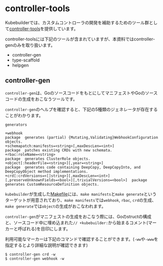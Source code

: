 # controller-tools

Kubebuilderでは、カスタムコントローラの開発を補助するためのツール群として[controller-tools](https://github.com/kubernetes-sigs/controller-tools)を提供しています。

controller-toolsには下記のツールが含まれていますが、本資料ではcontroller-genのみを取り扱います。

- controller-gen
- type-scaffold
- helpgen

##  controller-gen

`controller-gen`は、GoのソースコードをもとにしてマニフェストやGoのソースコードの生成をおこなうツールです。

`controller-gen`のヘルプを確認すると、下記の5種類のジェネレータが存在することがわかります。

```
generators

+webhook                                                                                                  package  generates (partial) {Mutating,Validating}WebhookConfiguration objects.
+schemapatch:manifests=<string>[,maxDescLen=<int>]                                                        package  patches existing CRDs with new schemata.
+rbac:roleName=<string>                                                                                   package  generates ClusterRole objects.
+object[:headerFile=<string>][,year=<string>]                                                             package  generates code containing DeepCopy, DeepCopyInto, and DeepCopyObject method implementations.
+crd[:crdVersions=<[]string>][,maxDescLen=<int>][,preserveUnknownFields=<bool>][,trivialVersions=<bool>]  package  generates CustomResourceDefinition objects.
```

`kubebuilder`が生成した[Makefile](https://github.com/zoetrope/kubebuilder-training/blob/master/codes/tenant/Makefile)には、`make manifests`と`make generate`というターゲットが用意されており、`make manifests`では`webhook`, `rbac`, `crd`の生成、`make generate`では`object`の生成がおこなわれます。

`controller-gen`がマニフェストの生成をおこなう際には、Goのstructの構成と、ソースコード中に埋め込まれた`// +kubebuilder:`から始まるコメント(マーカーと呼ばれる)を目印にします。

利用可能なマーカーは下記のコマンドで確認することができます。(`-ww`や`-www`を指定するとより詳細な説明が確認できます)

```console
$ controller-gen crd -w
$ controller-gen webhook -w
```
